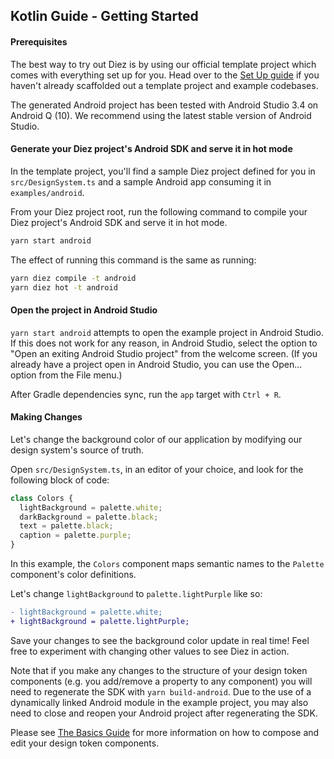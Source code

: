 ## Kotlin Guide - Getting Started

#### Prerequisites

The best way to try out Diez is by using our official template project which comes with everything set up for you. Head over to the [Set Up guide](/getting-started#set-up) if you haven't already scaffolded out a template project and example codebases.

The generated Android project has been tested with Android Studio 3.4 on Android Q (10). We recommend using the latest stable version of Android Studio.

#### Generate your Diez project's Android SDK and serve it in hot mode

In the template project, you'll find a sample Diez project defined for you in `src/DesignSystem.ts` and a sample Android app consuming it in `examples/android`.

From your Diez project root, run the following command to compile your Diez project's Android SDK and serve it in hot mode.

```bash
yarn start android
```

The effect of running this command is the same as running:
```bash
yarn diez compile -t android
yarn diez hot -t android
```

#### Open the project in Android Studio

`yarn start android` attempts to open the example project in Android Studio. If this does not work for any reason, in Android Studio, select the option to "Open an exiting Android Studio project" from the welcome screen. (If you already have a project open in Android Studio, you can use the Open... option from the File menu.)

After Gradle dependencies sync, run the `app` target with `Ctrl + R`.

#### Making Changes

Let's change the background color of our application by modifying our design system's source of truth.

Open `src/DesignSystem.ts`, in an editor of your choice, and look for the following block of code:

```typescript
class Colors {
  lightBackground = palette.white;
  darkBackground = palette.black;
  text = palette.black;
  caption = palette.purple;
}
```

In this example, the `Colors` component maps semantic names to the `Palette` component's color definitions.

Let's change `lightBackground` to `palette.lightPurple` like so:

```Diff
- lightBackground = palette.white;
+ lightBackground = palette.lightPurple;
```

Save your changes to see the background color update in real time! Feel free to experiment with changing other values to see Diez in action.

Note that if you make any changes to the structure of your design token components (e.g. you add/remove a property to any component) you will need to regenerate the SDK with `yarn build-android`. Due to the use of a dynamically linked Android module in the example project, you may also need to close and reopen your Android project after regenerating the SDK.

Please see [The Basics Guide](/getting-started/the-basics) for more information on how to compose and edit your design token components.
